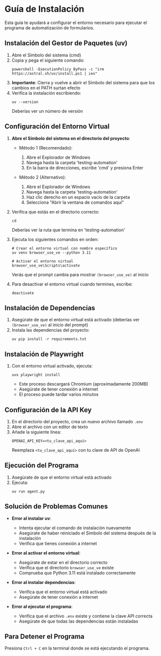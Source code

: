 # Guía de Instalación

Esta guía te ayudará a configurar el entorno necesario para ejecutar el programa de automatización de formularios.

## Instalación del Gestor de Paquetes (uv)

1. Abre el Símbolo del sistema (cmd)
2. Copia y pega el siguiente comando:
   ```
   powershell -ExecutionPolicy ByPass -c "irm https://astral.sh/uv/install.ps1 | iex"
   ```
3. **Importante**: Cierra y vuelve a abrir el Símbolo del sistema para que los cambios en el PATH surtan efecto
4. Verifica la instalación escribiendo:
   ```
   uv --version
   ```
   Deberías ver un número de versión

## Configuración del Entorno Virtual

1. **Abre el Símbolo del sistema en el directorio del proyecto**:
   - Método 1 (Recomendado):
     1. Abre el Explorador de Windows
     2. Navega hasta la carpeta 'testing-automation'
     3. En la barra de direcciones, escribe 'cmd' y presiona Enter
   
   - Método 2 (Alternativo):
     1. Abre el Explorador de Windows
     2. Navega hasta la carpeta 'testing-automation'
     3. Haz clic derecho en un espacio vacío de la carpeta
     4. Selecciona "Abrir la ventana de comandos aquí"

2. Verifica que estás en el directorio correcto:
   ```
   cd
   ```
   Deberías ver la ruta que termina en 'testing-automation'

3. Ejecuta los siguientes comandos en orden:

   ```
   # Crear el entorno virtual con nombre específico
   uv venv browser_use_ve --python 3.11

   # Activar el entorno virtual
   browser_use_ve\Scripts\activate
   ```
   Verás que el prompt cambia para mostrar `(browser_use_ve)` al inicio

4. Para desactivar el entorno virtual cuando termines, escribe:
   ```
   deactivate
   ```

## Instalación de Dependencias

1. Asegúrate de que el entorno virtual está activado (deberías ver `(browser_use_ve)` al inicio del prompt)
2. Instala las dependencias del proyecto:
   ```
   uv pip install -r requirements.txt
   ```

## Instalación de Playwright

1. Con el entorno virtual activado, ejecuta:
   ```
   uvx playwright install
   ```
   - Este proceso descargará Chromium (aproximadamente 200MB)
   - Asegúrate de tener conexión a internet
   - El proceso puede tardar varios minutos

## Configuración de la API Key

1. En el directorio del proyecto, crea un nuevo archivo llamado `.env`
2. Abre el archivo con un editor de texto
3. Añade la siguiente línea:
   ```
   OPENAI_API_KEY=<tu_clave_api_aquí>
   ```
   Reemplaza `<tu_clave_api_aquí>` con tu clave de API de OpenAI

## Ejecución del Programa

1. Asegúrate de que el entorno virtual está activado
2. Ejecuta:
   ```
   uv run agent.py
   ```

## Solución de Problemas Comunes

- **Error al instalar uv**: 
  - Intenta ejecutar el comando de instalación nuevamente
  - Asegúrate de haber reiniciado el Símbolo del sistema después de la instalación
  - Verifica que tienes conexión a internet

- **Error al activar el entorno virtual**:
  - Asegúrate de estar en el directorio correcto
  - Verifica que el directorio `browser_use_ve` existe
  - Comprueba que Python 3.11 está instalado correctamente

- **Error al instalar dependencias**:
  - Verifica que el entorno virtual está activado
  - Asegúrate de tener conexión a internet

- **Error al ejecutar el programa**:
  - Verifica que el archivo `.env` existe y contiene la clave API correcta
  - Asegúrate de que todas las dependencias están instaladas

## Para Detener el Programa

Presiona `Ctrl + C` en la terminal donde se está ejecutando el programa.
